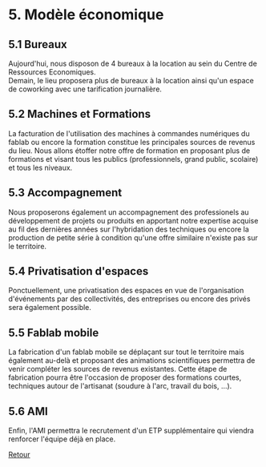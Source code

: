 # 5. Modèle économique  

## 5.1 Bureaux
Aujourd'hui, nous disposon de 4 bureaux à la location au sein du Centre de Ressources Economiques.  
Demain, le lieu proposera plus de bureaux à la location ainsi qu'un espace de coworking avec une tarification journalière.  

## 5.2 Machines et Formations  
La facturation de l'utilisation des machines à commandes numériques du fablab ou encore la formation constitue les principales sources de revenus du lieu. Nous allons étoffer notre offre de formation en proposant plus de formations et visant tous les publics (professionnels, grand public, scolaire) et tous les niveaux.     

## 5.3 Accompagnement  
Nous proposerons également un accompagnement des professionels au développement de projets ou produits en apportant notre expertise acquise au fil des dernières années sur l'hybridation des techniques ou encore la production de petite série à condition qu'une offre similaire n'existe pas sur le territoire.  

## 5.4 Privatisation d'espaces  
Ponctuellement, une privatisation des espaces en vue de l'organisation d'événements par des collectivités, des entreprises ou encore des privés sera également possible.  

## 5.5 Fablab mobile  
La fabrication d'un fablab mobile se déplaçant sur tout le territoire mais également au-delà et proposant des animations scientifiques permettra de venir compléter les sources de revenus existantes. Cette étape de fabrication pourra être l'occasion de proposer des formations courtes, techniques autour de l'artisanat (soudure à l'arc, travail du bois, ...).   

## 5.6 AMI  
Enfin, l'AMI permettra le recrutement d'un ETP supplémentaire qui viendra renforcer l'équipe déjà en place.  

[Retour](README.md)

